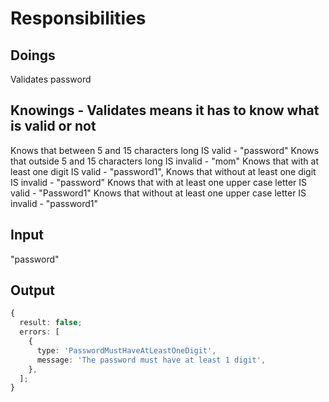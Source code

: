 # Responsibilities

## Doings

Validates password

## Knowings - Validates means it has to know what is valid or not

Knows that between 5 and 15 characters long IS valid - "password"
Knows that outside 5 and 15 characters long IS invalid - "mom"
Knows that with at least one digit IS valid - "password1",
Knows that without at least one digit IS invalid - "password"
Knows that with at least one upper case letter IS valid - "Password1"
Knows that without at least one upper case letter IS invalid - "password1"

## Input

"password"

## Output

```typescript
{
  result: false;
  errors: [
    {
      type: 'PasswordMustHaveAtLeastOneDigit',
      message: 'The password must have at least 1 digit',
    },
  ];
}
```
